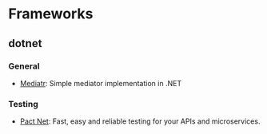 # Frameworks

## dotnet

### General
- [Mediatr](https://github.com/jbogard/MediatR): Simple mediator implementation in .NET

### Testing
- [Pact Net](https://github.com/pact-foundation/pact-net): Fast, easy and reliable testing for your APIs and microservices.
